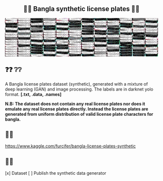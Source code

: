 <h2 align="center">🤖🚗 Bangla synthetic license plates 🚗🤖</h2>

<div align="center">
<img hight="300" width="700" alt="GIF" align="center" src="lp_demo.jpg">
</div>

## ❓❓ ❔❔

A Bangla license plates dataset (synthetic), generated with a mixture of deep learning (GAN) and image processing.  The labels are in darknet yolo format. **[.txt, .data, .names]**

**N.B: The dataset does not contain any real license plates nor does it emulate any real license plates directly. Instead the license plates are generated from uniform distribution of valid license plate characters for bangla.**

## 🔎🔎

https://www.kaggle.com/furcifer/bangla-license-plates-synthetic

## 📝📝

[x] Dataset 
[ ] Publish the synthetic data generator